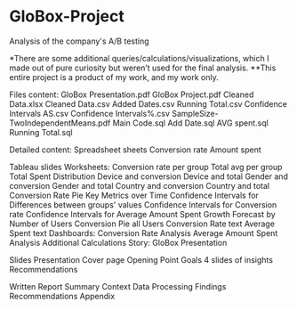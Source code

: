 # GloBox-Project
Analysis of the company's A/B testing

*There are some additional queries/calculations/visualizations, which I made out of pure curiosity but weren’t used for the final analysis.
**This entire project is a product of my work, and my work only.


Files content:
GloBox Presentation.pdf
GloBox Project.pdf
Cleaned Data.xlsx
Cleaned Data.csv
Added Dates.csv
Running Total.csv
Confidence Intervals AS.csv
Confidence Intervals%.csv
SampleSize-TwoIndependentMeans.pdf
Main Code.sql
Add Date.sql
AVG spent.sql
Running Total.sql


Detailed content:
Spreadsheet sheets
Conversion rate
Amount spent

Tableau slides
Worksheets:
Conversion rate per group
Total avg per group
Total Spent Distribution
Device and conversion
Device and total
Gender and conversion
Gender and total
Country and conversion
Country and total
Conversion Rate Pie
Key Metrics over Time
Confidence Intervals for Differences between groups' values
Confidence Intervals for Conversion rate
Confidence Intervals for Average Amount Spent
Growth Forecast by Number of Users
Conversion Pie all Users
Conversion Rate text
Average Spent text
Dashboards:
Conversion Rate Analysis
Average Amount Spent Analysis
Additional Calculations
Story:
GloBox Presentation

Slides Presentation
Cover page
Opening Point
Goals
4 slides of insights
Recommendations 

Written Report
Summary
Context
Data Processing
Findings
Recommendations
Appendix
